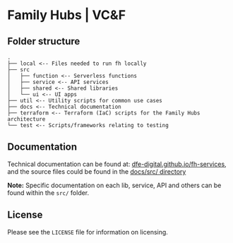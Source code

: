# Family Hubs | VC&F

## Folder structure

```
.
├── local <-- Files needed to run fh locally
├── src
│   ├── function <-- Serverless functions
│   ├── service <-- API services
│   ├── shared <-- Shared libraries
│   └── ui <-- UI apps
├── util <-- Utility scripts for common use cases
├── docs <-- Technical documentation
├── terraform <-- Terraform (IaC) scripts for the Family Hubs architecture
└── test <-- Scripts/frameworks relating to testing
```

## Documentation

Technical documentation can be found at: [dfe-digital.github.io/fh-services](https://dfe-digital.github.io/fh-services/), and the source files could be found in the [docs/src/ directory](docs/src/docs/)

**Note:** Specific documentation on each lib, service, API and others can be found within the `src/` folder.

## License

Please see the `LICENSE` file for information on licensing.
